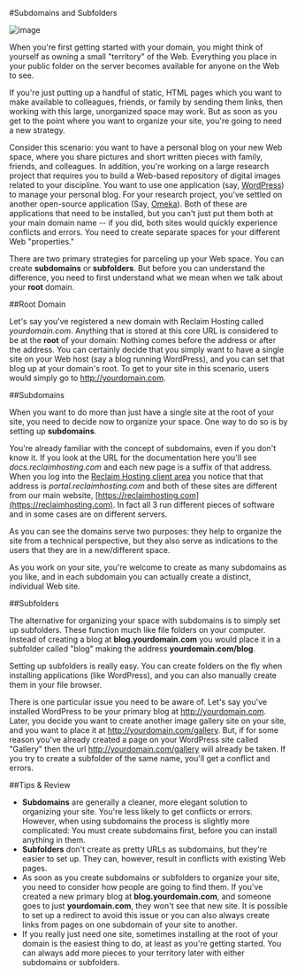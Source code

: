 #Subdomains and Subfolders

![image](http://i.imgur.com/vYhXFGf.png)

When you're first getting started with your domain, you might think of yourself as owning a small "territory" of the Web. Everything you place in your public folder on the server becomes available for anyone on the Web to see. 

If you're just putting up a handful of static, HTML pages which you want to make available to colleagues, friends, or family by sending them links, then working with this large, unorganized space may work. But as soon as you get to the point where you want to organize your site, you're going to need a new strategy.

Consider this scenario: you want to have a personal blog on your new Web space, where you share pictures and short written pieces with family, friends, and colleagues. In addition, you're working on a large research project that requires you to build a Web-based repository of digital images related to your discipline. You want to use one application (say, [WordPress](http://wordpress.org)) to manage your personal blog. For your research project, you've settled on another open-source application (Say, [Omeka](http://omeka.org)). Both of these are applications that need to be installed, but you can't just put them both at your main domain name -- if you did, both sites would quickly experience conflicts and errors. You need to create separate spaces for your different Web "properties." 

There are two primary strategies for parceling up your Web space. You can create **subdomains** or **subfolders**. But before you can understand the difference, you need to first understand what we mean when we talk about your **root** domain. 

##Root Domain

Let's say you've registered a new domain with Reclaim Hosting called *yourdomain.com*. Anything that is stored at this core URL is considered to be at the **root** of your domain: Nothing comes before the address or after the address. You can certainly decide that you simply want to have a single site on your Web host (say a blog running WordPress), and you can set that blog up at your domain's root. To get to your site in this scenario, users would simply go to http://yourdomain.com.

##Subdomains

When you want to do more than just have a single site at the root of your site, you need to decide now to organize your space. One way to do so is by setting up **subdomains**. 

You're already familiar with the concept of subdomains, even if you don't know it. If you look at the URL for the documentation here you'll see *docs.reclaimhosting.com* and each new page is a suffix of that address. When you log into the [Reclaim Hosting client area](https://portal.reclaimhosting.com) you notice that that address is *portal.reclaimhosting.com* and both of these sites are different from our main website, [https://reclaimhosting.com](https://reclaimhosting.com). In fact all 3 run different pieces of software and in some cases are on different servers.

As you can see the domains serve two purposes: they help to organize the site from a technical perspective, but they also serve as indications to the users that they are in a new/different space. 

As you work on your site, you're welcome to create as many subdomains as you like, and in each subdomain you can actually create a distinct, individual Web site.

##Subfolders

The alternative for organizing your space with subdomains is to simply set up subfolders. These function much like file folders on your computer. Instead of creating a blog at **blog.yourdomain.com** you would place it in a subfolder called "blog" making the address **yourdomain.com/blog**.  

Setting up subfolders is really easy. You can create folders on the fly when installing applications (like WordPress), and you can also manually create them in your file browser. 

There is one particular issue you need to be aware of. Let's say you've installed WordPress to be your primary blog at http://yourdomain.com. Later, you decide you want to create another image gallery site on your site, and you want to place it at http://yourdomain.com/gallery. But, if for some reason you've already created a page on your WordPress site called "Gallery" then the url http://yourdomain.com/gallery will already be taken. If you try to create a subfolder of the same name, you'll get a conflict and errors.

##Tips & Review

  * **Subdomains** are generally a cleaner, more elegant solution to organizing your site. You're less likely to get conflicts or errors. However, when using subdomains the process is slightly more complicated: You must create subdomains first, before you can install anything in them. 
  * **Subfolders** don't create as pretty URLs as subdomains, but they're easier to set up. They can, however, result in conflicts with existing Web pages. 
  * As soon as you create subdomains or subfolders to organize your site, you need to consider how people are going to find them. If you've created a new primary blog at **blog.yourdomain.com**, and someone goes to just **yourdomain.com**, they won't see that new site. It is possible to set up a redirect to avoid this issue or you can also always create links from pages on one subdomain of your site to another. 
  * If you really just need one site, sometimes installing at the root of your domain is the easiest thing to do, at least as you're getting started. You can always add more pieces to your territory later with either subdomains or subfolders.
  
<meta property="st:image" content="http://i.imgur.com/vYhXFGf.png">